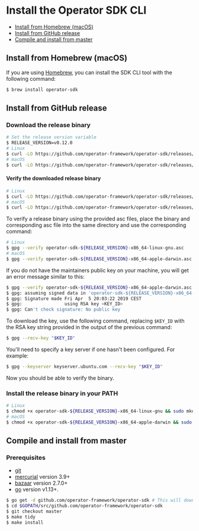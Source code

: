 # Install the Operator SDK CLI

- [Install from Homebrew (macOS)](#install-from-homebrew-macos)
- [Install from GitHub release](#install-from-github-release)
- [Compile and install from master](#compile-and-install-from-master)

## Install from Homebrew (macOS)

If you are using [Homebrew][homebrew_tool], you can install the SDK CLI tool with the following command:

```sh
$ brew install operator-sdk
```

## Install from GitHub release

### Download the release binary

```sh
# Set the release version variable
$ RELEASE_VERSION=v0.12.0
# Linux
$ curl -LO https://github.com/operator-framework/operator-sdk/releases/download/${RELEASE_VERSION}/operator-sdk-${RELEASE_VERSION}-x86_64-linux-gnu
# macOS
$ curl -LO https://github.com/operator-framework/operator-sdk/releases/download/${RELEASE_VERSION}/operator-sdk-${RELEASE_VERSION}-x86_64-apple-darwin
```

#### Verify the downloaded release binary

```sh
# Linux
$ curl -LO https://github.com/operator-framework/operator-sdk/releases/download/${RELEASE_VERSION}/operator-sdk-${RELEASE_VERSION}-x86_64-linux-gnu.asc
# macOS
$ curl -LO https://github.com/operator-framework/operator-sdk/releases/download/${RELEASE_VERSION}/operator-sdk-${RELEASE_VERSION}-x86_64-apple-darwin.asc
```

To verify a release binary using the provided asc files, place the binary and corresponding asc file into the same directory and use the corresponding command:

```sh
# Linux
$ gpg --verify operator-sdk-${RELEASE_VERSION}-x86_64-linux-gnu.asc
# macOS
$ gpg --verify operator-sdk-${RELEASE_VERSION}-x86_64-apple-darwin.asc
```

If you do not have the maintainers public key on your machine, you will get an error message similar to this:

```sh
$ gpg --verify operator-sdk-${RELEASE_VERSION}-x86_64-apple-darwin.asc
$ gpg: assuming signed data in 'operator-sdk-${RELEASE_VERSION}-x86_64-apple-darwin'
$ gpg: Signature made Fri Apr  5 20:03:22 2019 CEST
$ gpg:                using RSA key <KEY_ID>
$ gpg: Can't check signature: No public key
```

To download the key, use the following command, replacing `$KEY_ID` with the RSA key string provided in the output of the previous command:

```sh
$ gpg --recv-key "$KEY_ID"
```

You'll need to specify a key server if one hasn't been configured. For example:

```sh
$ gpg --keyserver keyserver.ubuntu.com --recv-key "$KEY_ID"
```

Now you should be able to verify the binary.

### Install the release binary in your PATH

```sh
# Linux
$ chmod +x operator-sdk-${RELEASE_VERSION}-x86_64-linux-gnu && sudo mkdir -p /usr/local/bin/ && sudo cp operator-sdk-${RELEASE_VERSION}-x86_64-linux-gnu /usr/local/bin/operator-sdk && rm operator-sdk-${RELEASE_VERSION}-x86_64-linux-gnu
# macOS
$ chmod +x operator-sdk-${RELEASE_VERSION}-x86_64-apple-darwin && sudo mkdir -p /usr/local/bin/ && sudo cp operator-sdk-${RELEASE_VERSION}-x86_64-apple-darwin /usr/local/bin/operator-sdk && rm operator-sdk-${RELEASE_VERSION}-x86_64-apple-darwin
```

## Compile and install from master

### Prerequisites

- [git][git_tool]
- [mercurial][mercurial_tool] version 3.9+
- [bazaar][bazaar_tool] version 2.7.0+
- [go][go_tool] version v1.13+.

```sh
$ go get -d github.com/operator-framework/operator-sdk # This will download the git repository and not install it
$ cd $GOPATH/src/github.com/operator-framework/operator-sdk
$ git checkout master
$ make tidy
$ make install
```

[homebrew_tool]:https://brew.sh/
[git_tool]:https://git-scm.com/downloads
[mercurial_tool]:https://www.mercurial-scm.org/downloads
[bazaar_tool]:http://wiki.bazaar.canonical.com/Download
[go_tool]:https://golang.org/dl/
